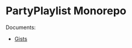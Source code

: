 # PartyPlaylist Monorepo


Documents: 
- [Gists](https://gist.github.com/Syakhisk/9efb31240cb0c39dd589d25152f516bf)
